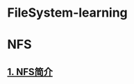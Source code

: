 # FileSystem-learning


# NFS

## [1. NFS简介](https://github.com/Letitmiss/FS-learning/blob/master/blog/01.NFS1.md)
